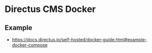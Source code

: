 # Directus CMS Docker

## Example

- https://docs.directus.io/self-hosted/docker-guide.html#example-docker-compose
